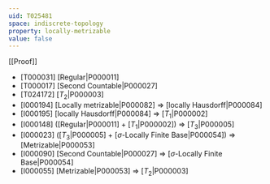 ```yaml
---
uid: T025481
space: indiscrete-topology
property: locally-metrizable
value: false
---
```

[[Proof]]

* [T000031] [Regular|P000011]
* [T000017] [Second Countable|P000027]
* [T024172] [$T_2$|P000003]
* [I000194] [Locally metrizable|P000082] => [locally Hausdorff|P000084]
* [I000195] [locally Hausdorff|P000084] => [$T_1$|P000002]
* [I000148] ([Regular|P000011] + [$T_1$|P000002]) => [$T_3$|P000005]
* [I000023] ([$T_3$|P000005] + [$\sigma$-Locally Finite Base|P000054]) => [Metrizable|P000053]
* [I000090] [Second Countable|P000027] => [$\sigma$-Locally Finite Base|P000054]
* [I000055] [Metrizable|P000053] => [$T_2$|P000003]

